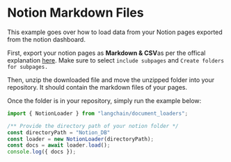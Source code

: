 # Notion Markdown Files

This example goes over how to load data from your Notion pages exported from the notion dashboard.

First, export your notion pages as **Markdown & CSV**as per the offical explanation [here](https://www.notion.so/help/export-your-content). Make sure to select `include subpages` and `Create folders for subpages.`

Then, unzip the downloaded file and move the unzipped folder into your repository. It should contain the markdown files of your pages. 

Once the folder is in your repository, simply run the example below:

```typescript
import { NotionLoader } from "langchain/document_loaders";

/** Provide the directory path of your notion folder */
const directoryPath = "Notion_DB"
const loader = new NotionLoader(directoryPath);
const docs = await loader.load();
console.log({ docs });
```